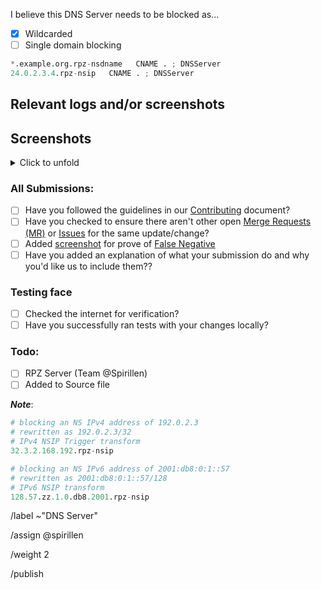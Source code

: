 I believe this DNS Server needs to be blocked as...

- [X] Wildcarded
- [ ] Single domain blocking

```python
*.example.org.rpz-nsdname   CNAME . ; DNSServer
24.0.2.3.4.rpz-nsip   CNAME . ; DNSServer
```

## Relevant logs and/or screenshots
<!-- Be as clear as possible: nobody can read your mind, and nobody is looking at your issue over your shoulder. -->


## Screenshots
<details><summary>Click to unfold</summary>



</details>

### All Submissions:
- [ ] Have you followed the guidelines in our [Contributing](CONTRIBUTING.md)
	  document?
- [ ] Have you checked to ensure there aren't other open
      [Merge Requests (MR)](../merge_requests) or [Issues](../issues) for the
      same update/change?
- [ ] Added [screenshot](https://mypdns.org/MypDNS/support/-/wikis/Screenshot)
	  for prove of [False Negative](https://mypdns.org/MypDNS/support/-/wikis/False-Negative)
- [ ] Have you added an explanation of what your submission do and why you'd
	  like us to include them??

### Testing face
- [ ] Checked the internet for verification?
- [ ] Have you successfully ran tests with your changes locally?

### Todo:
- [ ] RPZ Server (Team @Spirillen)
- [ ] Added to Source file

**_Note_**:

```python
# blocking an NS IPv4 address of 192.0.2.3
# rewritten as 192.0.2.3/32
# IPv4 NSIP Trigger transform
32.3.2.168.192.rpz-nsip

# blocking an NS IPv6 address of 2001:db8:0:1::57
# rewritten as 2001:db8:0:1::57/128
# IPv6 NSIP transform
128.57.zz.1.0.db8.2001.rpz-nsip
```

/label ~"DNS Server"

/assign @spirillen

/weight 2

/publish
